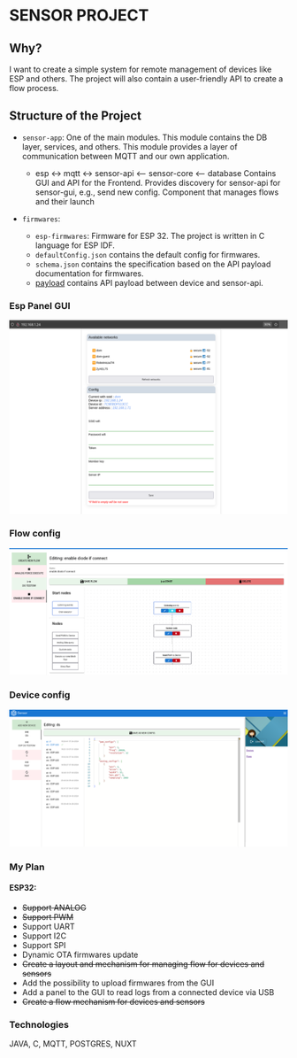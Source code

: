 # SENSOR PROJECT

## Why?

I want to create a simple system for remote management of devices like ESP and others. The project will also contain a user-friendly API to create a flow process.

## Structure of the Project

- `sensor-app`:
  One of the main modules. This module contains the DB layer, services, and others.
  This module provides a layer of communication between MQTT and our own application.
  - esp <-> mqtt <-> sensor-api <-- sensor-core <-- database
  Contains GUI and API for the Frontend.
  Provides discovery for sensor-api for sensor-gui, e.g., send new config.
  Component that manages flows and their launch
   
- `firmwares`:
  - `esp-firmwares`:
    Firmware for ESP 32. The project is written in C language for ESP IDF.
  - `defaultConfig.json` contains the default config for firmwares.
  - `schema.json` contains the specification based on the API payload documentation for firmwares.
  - [payload](documentation/README.md) contains API payload between device and sensor-api.


### Esp Panel GUI

![img.png](documentation/files/esp-panel.png)

### Flow config

![img.png](documentation/files/flow-config.png)

### Device config

![img.png](documentation/files/device-config.png)

### My Plan
#### ESP32:
* ~~Support ANALOG~~
* ~~Support PWM~~
* Support UART
* Support I2C
* Support SPI
* Dynamic OTA firmwares update
* ~~Create a layout and mechanism for managing flow for devices and sensors~~
* Add the possibility to upload firmwares from the GUI
* Add a panel to the GUI to read logs from a connected device via USB
* ~~Create a flow mechanism for devices and sensors~~

### Technologies

JAVA, C, MQTT, POSTGRES, NUXT
